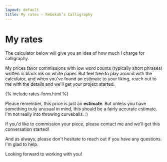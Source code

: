 ```yaml
---
layout: default
title: My rates — Rebekah’s Calligraphy
---
```

# My rates

The calculator below will give you an idea of how much I charge for calligraphy.

My prices favor commissions with low word counts (typically short phrases) written in black ink on white paper. But feel free to play around with the calculator, and when you've found an estimate to your liking, reach out to me with the details and we'll get your project started.

{% include rates-form.html %}

Please remember, this price is just an **estimate**. But unless you have something truly unusual in mind, this should be a fairly accurate estimate. I'm not really into throwing curveballs. :)

If you'd like to commission your piece, please contact me and we'll get this conversation started! 

And as always, please don't hesitate to reach out if you have any questions. I'm glad to help. 

Looking forward to working with you!
